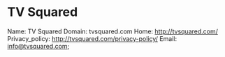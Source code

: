 
# TV Squared

Name: TV Squared
Domain: tvsquared.com
Home: http://tvsquared.com/
Privacy_policy: http://tvsquared.com/privacy-policy/
Email: info@tvsquared.com;
